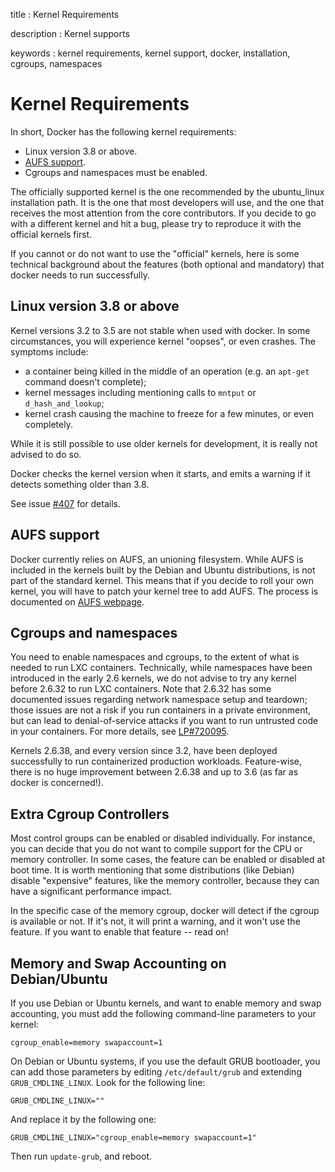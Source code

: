 title
:   Kernel Requirements

description
:   Kernel supports

keywords
:   kernel requirements, kernel support, docker, installation, cgroups,
    namespaces

Kernel Requirements
===================

In short, Docker has the following kernel requirements:

-   Linux version 3.8 or above.
-   [AUFS support](http://aufs.sourceforge.net/).
-   Cgroups and namespaces must be enabled.

The officially supported kernel is the one recommended by the
ubuntu\_linux installation path. It is the one that most developers will
use, and the one that receives the most attention from the core
contributors. If you decide to go with a different kernel and hit a bug,
please try to reproduce it with the official kernels first.

If you cannot or do not want to use the "official" kernels, here is some
technical background about the features (both optional and mandatory)
that docker needs to run successfully.

Linux version 3.8 or above
--------------------------

Kernel versions 3.2 to 3.5 are not stable when used with docker. In some
circumstances, you will experience kernel "oopses", or even crashes. The
symptoms include:

-   a container being killed in the middle of an operation (e.g. an
    `apt-get` command doesn't complete);
-   kernel messages including mentioning calls to `mntput` or
    `d_hash_and_lookup`;
-   kernel crash causing the machine to freeze for a few minutes, or
    even completely.

While it is still possible to use older kernels for development, it is
really not advised to do so.

Docker checks the kernel version when it starts, and emits a warning if
it detects something older than 3.8.

See issue [\#407](https://github.com/dotcloud/docker/issues/407) for
details.

AUFS support
------------

Docker currently relies on AUFS, an unioning filesystem. While AUFS is
included in the kernels built by the Debian and Ubuntu distributions, is
not part of the standard kernel. This means that if you decide to roll
your own kernel, you will have to patch your kernel tree to add AUFS.
The process is documented on [AUFS
webpage](http://aufs.sourceforge.net/).

Cgroups and namespaces
----------------------

You need to enable namespaces and cgroups, to the extent of what is
needed to run LXC containers. Technically, while namespaces have been
introduced in the early 2.6 kernels, we do not advise to try any kernel
before 2.6.32 to run LXC containers. Note that 2.6.32 has some
documented issues regarding network namespace setup and teardown; those
issues are not a risk if you run containers in a private environment,
but can lead to denial-of-service attacks if you want to run untrusted
code in your containers. For more details, see
[LP\#720095](https://bugs.launchpad.net/ubuntu/+source/linux/+bug/720095).

Kernels 2.6.38, and every version since 3.2, have been deployed
successfully to run containerized production workloads. Feature-wise,
there is no huge improvement between 2.6.38 and up to 3.6 (as far as
docker is concerned!).

Extra Cgroup Controllers
------------------------

Most control groups can be enabled or disabled individually. For
instance, you can decide that you do not want to compile support for the
CPU or memory controller. In some cases, the feature can be enabled or
disabled at boot time. It is worth mentioning that some distributions
(like Debian) disable "expensive" features, like the memory controller,
because they can have a significant performance impact.

In the specific case of the memory cgroup, docker will detect if the
cgroup is available or not. If it's not, it will print a warning, and it
won't use the feature. If you want to enable that feature -- read on!

Memory and Swap Accounting on Debian/Ubuntu
-------------------------------------------

If you use Debian or Ubuntu kernels, and want to enable memory and swap
accounting, you must add the following command-line parameters to your
kernel:

    cgroup_enable=memory swapaccount=1

On Debian or Ubuntu systems, if you use the default GRUB bootloader, you
can add those parameters by editing `/etc/default/grub` and extending
`GRUB_CMDLINE_LINUX`. Look for the following line:

    GRUB_CMDLINE_LINUX=""

And replace it by the following one:

    GRUB_CMDLINE_LINUX="cgroup_enable=memory swapaccount=1"

Then run `update-grub`, and reboot.
